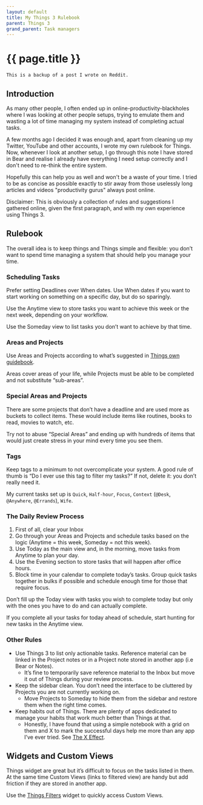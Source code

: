 ```yaml
---
layout: default
title: My Things 3 Rulebook
parent: Things 3
grand_parent: Task managers
---
```


# {{ page.title }}

```
This is a backup of a post I wrote on Reddit.
```

## Introduction 

As many other people, I often ended up in online-productivity-blackholes where I was looking at other people setups, trying to emulate them and wasting a lot of time managing my system instead of completing actual tasks.

A few months ago I decided it was enough and, apart from cleaning up my Twitter, YouTube and other accounts, I wrote my own rulebook for Things. Now, whenever I look at another setup, I go through this note I have stored in Bear and realise I already have everything I need setup correctly and I don't need to re-think the entire system.

Hopefully this can help you as well and won't be a waste of your time. I tried to be as concise as possible exactly to stir away from those uselessly long articles and videos "productivity gurus" always post online.

Disclaimer: This is obviously a collection of rules and suggestions I gathered online, given the first paragraph, and with my own experience using Things 3.

## Rulebook

The overall idea is to keep things and Things simple and flexible: you don’t want to spend time managing a system that should help you manage your time.

### Scheduling Tasks

Prefer setting Deadlines over When dates. Use When dates if you want to start working on something on a specific day, but do so sparingly. 

Use the Anytime view to store tasks you want to achieve this week or the next week, depending on your workflow.

Use the Someday view to list tasks you don’t want to achieve by that time.
	
### Areas and Projects

Use Areas and Projects according to what’s suggested in [Things own guidebook](https://culturedcode.com/things/guide/). 

Areas cover areas of your life, while Projects must be able to be completed and not substitute “sub-areas”.

### Special Areas and Projects

There are some projects that don’t have a deadline and are used more as buckets to collect items. These would include items like routines, books to read, movies to watch, etc.

Try not to abuse “Special Areas” and ending up with hundreds of items that would just create stress in your mind every time you see them.  

### Tags

Keep tags to a minimum to not overcomplicate your system. A good rule of thumb is “Do I ever use this tag to filter my tasks?” If not, delete it: you don’t really need it.

My current tasks set up is `Quick`, `Half-hour`, `Focus`, `Context` (`@Desk`, `@Anywhere`, `@Errands`), `Wife`.

### The Daily Review Process

1. First of all, clear your Inbox
2. Go through your Areas and Projects and schedule tasks based on the logic (Anytime = this week, Someday = not this week). 
3. Use Today as the main view and, in the morning, move tasks from Anytime to plan your day. 
4. Use the Evening section to store tasks that will happen after office hours.
5. Block time in your calendar to complete today’s tasks. Group quick tasks together in bulks if possible and schedule enough time for those that require focus. 

Don’t fill up the Today view with tasks you wish to complete today but only with the ones you have to do and can actually complete.

If you complete all your tasks for today ahead of schedule, start hunting for new tasks in the Anytime view.  

### Other Rules

- Use Things 3 to list only actionable tasks. Reference material can be linked in the Project notes or in a Project note stored in another app (i.e Bear or Notes). 
  - It’s fine to temporarily save reference material to the Inbox but move it out of Things during your review process.
- Keep the sidebar clean. You don’t need the interface to be cluttered by Projects you are not currently working on. 
  - Move Projects to Someday to hide them from the sidebar and restore them when the right time comes.
- Keep habits out of Things. There are plenty of apps dedicated to manage your habits that work much better than Things at that.
  - Honestly, I have found that using a simple notebook with a grid on them and X to mark the successful days help me more than any app I’ve ever tried. See [The X Effect](https://www.reddit.com/r/theXeffect/). 

## Widgets and Custom Views 

Things widget are great but it’s difficult to focus on the tasks listed in them. At the same time Custom Views (links to filtered view) are handy but add friction if they are stored in another app. 

Use the [Things Filters](https://www.icloud.com/shortcuts/8ed2b0541f334315a83b349234e91e22) widget to quickly access Custom Views.

